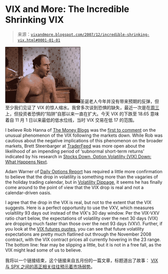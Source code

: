 <!--yml

category: 未分类

date: 2024-05-18 18:50:19

-->

# VIX and More: The Incredible Shrinking VIX

> 来源：[`vixandmore.blogspot.com/2007/12/incredible-shrinking-vix.html#0001-01-01`](http://vixandmore.blogspot.com/2007/12/incredible-shrinking-vix.html#0001-01-01)

![](img/62e918fc079154d7754a978e3b4678a0.png)圣诞老人今年并没有带来预期的反弹，但至少我们见证了 VIX 的惊人缩水。我曾多次谈到恐惧的缺失，最近一次是在[周三](http://vixandmore.blogspot.com/2007/12/no-fear.html)上，但投资者恐惧的“陷阱”自那以来一直在扩大。今天 VIX 的下跌至 18.65 意味着自 11 月 1 日以来最低的低水位线，当时 VIX 交易在低 17 的范围。

I believe Rob Hanna of [The Money Blogs](http://www.themoneyblogs.com/) was the [first to comment](http://www.themoneyblogs.com/hanna/my.blog/does-the-relatively-low-vxo-during-this-drop-mean-anything.html) on the unusual phenomenon of the VIX following the markets down.  While Rob was cautious about the negative implications of this phenomenon on the broader markets, Brett Steenbarger at [TraderFeed](http://traderfeed.blogspot.com/) was more open about the likelihood of an impending period of ‘subnormal short-term returns’ indicated by his research in [Stocks Down, Option Volatility (VIX) Down: What Happens Next](http://traderfeed.blogspot.com/2007/12/stocks-down-option-volatility-vix-down.html).

Adam Warner of [Daily Options Report](http://adamsoptions.blogspot.com/) has required a little more confirmation to believe that the drop in volatility is something more than the vagaries of the holiday trading calendar, but in [Volatility Dippage](http://adamsoptions.blogspot.com/2007/12/volatility-dippage.html), it seems he has finally come around to the point of view that the VIX drop is real and not a calendar-driven oasis.

I agree that the drop in the VIX is real, but not to the extent that the VIX suggests. Here is a perfect opportunity to use the VXV, which measures volaltility 93 days out instead of the VIX's 30 day window.  Per the VIX-VXV ratio chart below, the expectations of volatility over the next 30 days (VIX) are dropping much faster than those over the next 93 days (VXV).  Further, if you look at the [VIX futures quotes](http://futuresource.quote.com/quotes/custom.jsp?us=%24VIX%2CVX-CF%2C+%24VXD%2Cdv-cf%2C%24VXN%2CVN-CF%2C%24RVX%2CVR-CF%2C&mc=&selectedFields=low&divider=row&fields=desc%2Cmonthyear%2Cbid%2Cask%2Clast%2Ctime%2Clow%2Chigh%2Cvol%2Copenint%2Cnewsettle%2Cchgolds), you can see that future volatility expectations are pretty much flatlined out through the November 2008 contract, with the VIX contract prices all currently hovering in the 23 range. The bottom line: fear may be slipping a little, but it is not in a free fall, as the VIX might lead some of us to believe.

我将以一个链接结束，这个链接来自五月份的一篇文章，标题道出了故事： [VIX 与 SPX 之间的高正相关往往预示着市场弱势](http://vixandmore.blogspot.com/2007/05/high-positive-correlation-between-vix.html)。
